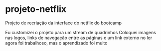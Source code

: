 # projeto-netflix
Projeto de recriação da interface do netflix do bootcamp 

Eu customizei o projeto para um stream de quadrinhos
Coloquei imagens nas logos, links de navegação entre as páginas e um link externo no ler agora
foi trabalhoso, mas o aprendizado foi muito
